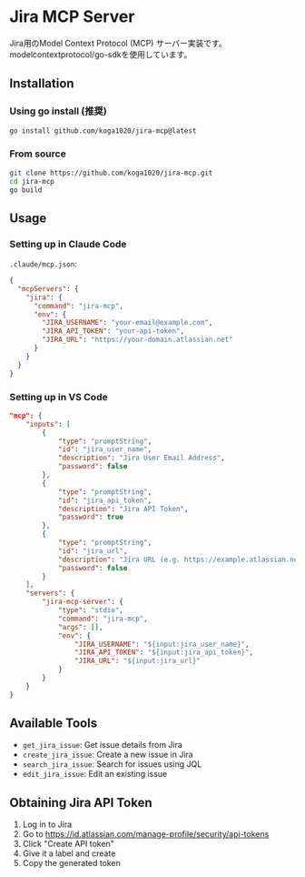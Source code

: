 # Jira MCP Server

Jira用のModel Context Protocol (MCP) サーバー実装です。modelcontextprotocol/go-sdkを使用しています。

## Installation

### Using go install (推奨)

```bash
go install github.com/koga1020/jira-mcp@latest
```

### From source

```bash
git clone https://github.com/koga1020/jira-mcp.git
cd jira-mcp
go build
```

## Usage

### Setting up in Claude Code

`.claude/mcp.json`:

```json
{
  "mcpServers": {
    "jira": {
      "command": "jira-mcp",
      "env": {
        "JIRA_USERNAME": "your-email@example.com",
        "JIRA_API_TOKEN": "your-api-token",
        "JIRA_URL": "https://your-domain.atlassian.net"
      }
    }
  }
}
```

### Setting up in VS Code

```json
"mcp": {
    "inputs": [
        {
            "type": "promptString",
            "id": "jira_user_name",
            "description": "Jira User Email Address",
            "password": false
        },
        {
            "type": "promptString",
            "id": "jira_api_token",
            "description": "Jira API Token",
            "password": true
        },
        {
            "type": "promptString",
            "id": "jira_url",
            "description": "Jira URL (e.g. https://example.atlassian.net)",
            "password": false
        }
    ],
    "servers": {
        "jira-mcp-server": {
            "type": "stdio",
            "command": "jira-mcp",
            "args": [],
            "env": {
                "JIRA_USERNAME": "${input:jira_user_name}",
                "JIRA_API_TOKEN": "${input:jira_api_token}",
                "JIRA_URL": "${input:jira_url}"
            }
        }
    }
}
```

## Available Tools

- `get_jira_issue`: Get issue details from Jira
- `create_jira_issue`: Create a new issue in Jira
- `search_jira_issue`: Search for issues using JQL
- `edit_jira_issue`: Edit an existing issue

## Obtaining Jira API Token

1. Log in to Jira
2. Go to https://id.atlassian.com/manage-profile/security/api-tokens
3. Click "Create API token"
4. Give it a label and create
5. Copy the generated token
